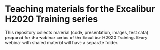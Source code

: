 # Teaching materials for the Excalibur H2020 Training series

This repository collects material (code, presentation, images, test data) prepared for the webinar series of the Excalibur H2020 Training. 
Every webinar with shared material will have a separate folder.
